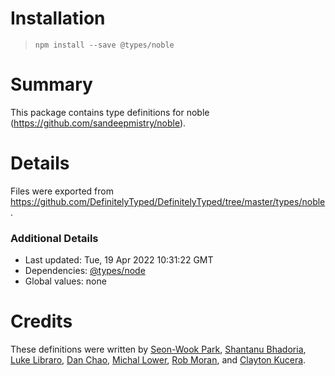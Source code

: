 # Installation
> `npm install --save @types/noble`

# Summary
This package contains type definitions for noble (https://github.com/sandeepmistry/noble).

# Details
Files were exported from https://github.com/DefinitelyTyped/DefinitelyTyped/tree/master/types/noble.

### Additional Details
 * Last updated: Tue, 19 Apr 2022 10:31:22 GMT
 * Dependencies: [@types/node](https://npmjs.com/package/@types/node)
 * Global values: none

# Credits
These definitions were written by [Seon-Wook Park](https://github.com/swook), [Shantanu Bhadoria](https://github.com/shantanubhadoria), [Luke Libraro](https://github.com/lukel99), [Dan Chao](https://github.com/bioball), [Michal Lower](https://github.com/keton), [Rob Moran](https://github.com/thegecko), and [Clayton Kucera](https://github.com/claytonkucera).
